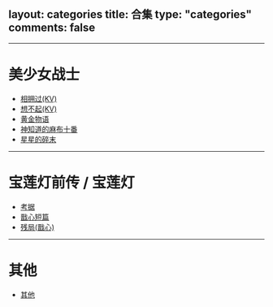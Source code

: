 layout: categories
title: 合集
type: "categories"
comments: false
---

---
# 美少女战士
- [相拥过(KV)](/categories/相拥过/)
- [想不起(KV)](/categories/想不起/)
- [黄金物语](/categories/黄金物语/)
- [神知道的麻布十番](/categories/神知道的麻布十番/)
- [星星的碎末](/categories/星星的碎末/)

---
# 宝莲灯前传 / 宝莲灯
- [考据](/categories/考据/)
- [戬心短篇](/categories/戬心短篇/)
- [残局(戬心)](/categories/残局/)

---
# 其他
- [其他](/categories/uncategorized/)